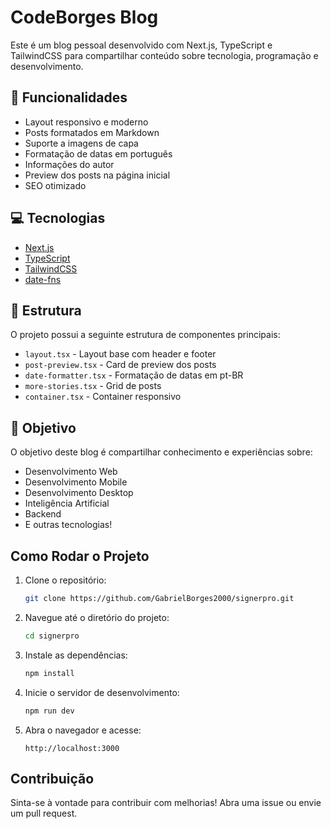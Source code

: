 # CodeBorges Blog

Este é um blog pessoal desenvolvido com Next.js, TypeScript e TailwindCSS para compartilhar conteúdo sobre tecnologia, programação e desenvolvimento.

## 🚀 Funcionalidades

- Layout responsivo e moderno
- Posts formatados em Markdown
- Suporte a imagens de capa
- Formatação de datas em português
- Informações do autor
- Preview dos posts na página inicial
- SEO otimizado

## 💻 Tecnologias

- [Next.js](https://nextjs.org/)
- [TypeScript](https://www.typescriptlang.org/)
- [TailwindCSS](https://tailwindcss.com/)
- [date-fns](https://date-fns.org/)

## 📝 Estrutura

O projeto possui a seguinte estrutura de componentes principais:

- `layout.tsx` - Layout base com header e footer
- `post-preview.tsx` - Card de preview dos posts
- `date-formatter.tsx` - Formatação de datas em pt-BR
- `more-stories.tsx` - Grid de posts
- `container.tsx` - Container responsivo

## 🎯 Objetivo

O objetivo deste blog é compartilhar conhecimento e experiências sobre:

- Desenvolvimento Web
- Desenvolvimento Mobile 
- Desenvolvimento Desktop
- Inteligência Artificial
- Backend
- E outras tecnologias!


## Como Rodar o Projeto

1. Clone o repositório:
   ```bash
   git clone https://github.com/GabrielBorges2000/signerpro.git
   ```
2. Navegue até o diretório do projeto:
   ```bash
   cd signerpro
   ```
3. Instale as dependências:
   ```bash
   npm install
   ```
4. Inicie o servidor de desenvolvimento:
   ```bash
   npm run dev
   ```
5. Abra o navegador e acesse:
   ```
   http://localhost:3000
   ```

## Contribuição

Sinta-se à vontade para contribuir com melhorias! Abra uma issue ou envie um pull request.
